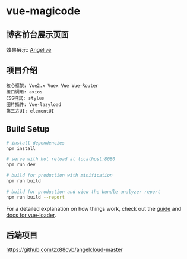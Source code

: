 # vue-magicode
## 博客前台展示页面

效果展示: [Angelive](http://angelive.fun) 

## 项目介绍
    核心框架: Vue2.x Vuex Vue Vue-Router
    接口调用: axios
    CSS样式: stylus
    图片插件: Vue-lazyload
    第三方UI: elementUI

## Build Setup

``` bash
# install dependencies
npm install

# serve with hot reload at localhost:8080
npm run dev

# build for production with minification
npm run build

# build for production and view the bundle analyzer report
npm run build --report
```

For a detailed explanation on how things work, check out the [guide](http://vuejs-templates.github.io/webpack/) and [docs for vue-loader](http://vuejs.github.io/vue-loader).


## 后端项目
https://github.com/zx88cvb/angelcloud-master